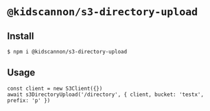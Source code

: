 # `@kidscannon/s3-directory-upload`

## Install

```
$ npm i @kidscannon/s3-directory-upload
```

## Usage

```
const client = new S3Client({})
await s3DirectoryUpload('/directory', { client, bucket: 'testx', prefix: 'p' })
```
